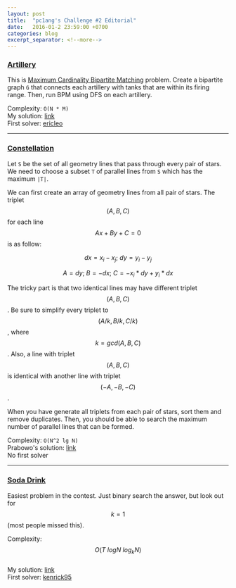 ```yaml
---
layout: post
title:  "pc1ang's Challenge #2 Editorial"
date:   2016-01-2 23:59:00 +0700
categories: blog
excerpt_separator: <!--more-->
---
```


### [Artillery][artillery]

This is [Maximum Cardinality Bipartite Matching][MCBM] problem. Create a bipartite graph `G` that connects each artillery with tanks that are within its firing range. Then, run BPM using DFS on each artillery.

Complexity: `O(N * M)` <br />
My solution: [link](https://www.hackerrank.com/contests/pc1angs-challenge-2/challenges/artillery/submissions/code/4407517)<br />
First solver: [ericleo][ericleo]

---

### [Constellation][constellation]

Let `S` be the set of all geometry lines that pass through every pair of stars. We need to choose a subset `T` of parallel lines from `S` which has the maximum `|T|`.

We can first create an array of geometry lines from all pair of stars. The triplet $$ (A, B, C) $$ for each line $$ Ax + By + C = 0 $$ is as follow:

$$ dx = x_i - x_j; \ dy = y_i - y_j $$

$$ A = dy; \ B = -dx; \ C = -x_i * dy + y_i * dx $$

The tricky part is that two identical lines may have different triplet $$ (A, B, C) $$. Be sure to simplify every triplet to $$ (A / k, B / k, C / k) $$, where $$ k = gcd(A, B, C) $$. Also, a line with triplet $$ (A, B, C) $$ is identical with another line with triplet $$ (-A, -B, -C) $$.

When you have generate all triplets from each pair of stars, sort them and remove duplicates. Then, you should be able to search the maximum number of parallel lines that can be formed.

Complexity: `O(N^2 lg N)` <br />
Prabowo's solution: [link](https://www.hackerrank.com/contests/pc1angs-challenge-2/challenges/constellation/submissions/code/4407607) <br />
No first solver

---

### [Soda Drink][soda-drink]

Easiest problem in the contest. Just binary search the answer, but look out for $$ k = 1 $$ (most people missed this).

Complexity: $$ O( T \ logN \ log_kN) $$<br />
My solution: [link](https://www.hackerrank.com/contests/pc1angs-challenge-2/challenges/soda-drink/submissions/code/4406528)<br />
First solver: [kenrick95][kenrick95]

[artillery]: https://www.hackerrank.com/contests/pc1angs-challenge-2/challenges/artillery
[MCBM]: https://en.wikipedia.org/wiki/Matching_%28graph_theory%29
[hopcroft]: https://en.wikipedia.org/wiki/Hopcroft%E2%80%93Karp_algorithm
[constellation]: https://www.hackerrank.com/contests/pc1angs-challenge-2/challenges/constellation
[ericleo]: https://www.hackerrank.com/ericleo
[soda-drink]: https://www.hackerrank.com/contests/pc1angs-challenge-2/challenges/soda-drink
[kenrick95]: https://www.hackerrank.com/kenrick95
